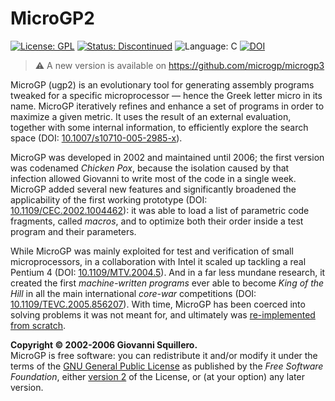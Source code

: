 MicroGP2
========

[![License: GPL](https://img.shields.io/badge/license-gpl--2.0-green.svg)](/LICENSE.md)
[![Status: Discontinued](https://img.shields.io/badge/status-discontinued-red.svg)](https://github.com/squillero/microgp3)
![Language: C](https://img.shields.io/badge/language-C-purple.svg)
[![DOI](https://zenodo.org/badge/90843638.svg)](https://zenodo.org/badge/latestdoi/90843638)


> :warning: A new version is available on https://github.com/microgp/microgp3

MicroGP (ugp2) is an evolutionary tool for generating assembly programs tweaked for a specific microprocessor — hence the Greek letter micro in its name. MicroGP iteratively refines and enhance a set of programs in order to maximize a given metric. It uses the result of an external evaluation, together with some internal information, to efficiently explore the search space (DOI: [10.1007/s10710-005-2985-x](http://dx.doi.org/10.1007/s10710-005-2985-x)).

MicroGP was developed in 2002 and maintained until 2006; the first version was codenamed *Chicken Pox*, because the isolation caused by that infection allowed Giovanni to write most of the code in a single week. MicroGP added several new features and significantly broadened the applicability of the first working prototype (DOI: [10.1109/CEC.2002.1004462](http://dx.doi.org/10.1109/CEC.2002.1004462)): it was able to load a list of parametric code fragments, called *macros*, and to optimize both their order inside a test program and their parameters. 

While MicroGP was mainly exploited for test and verification of small microprocessors, in a collaboration with Intel it scaled up tackling a real Pentium 4 (DOI: [10.1109/MTV.2004.5](http://dx.doi.org/10.1109/MTV.2004.5)). And in a far less mundane research, it created the first *machine-written programs* ever able to become *King of the Hill* in all the main international *core-war* competitions (DOI: [10.1109/TEVC.2005.856207](http://dx.doi.org/10.1109/TEVC.2005.856207)). With time, MicroGP has been coerced into solving problems it was not meant for, and ultimately was [re-implemented from scratch](https://github.com/squillero/microgp3).

**Copyright © 2002-2006 Giovanni Squillero.**  
MicroGP is free software: you can redistribute it and/or modify it under the terms of the [GNU General Public License](http://www.gnu.org/licenses/) as published by the *Free Software Foundation*, either [version 2](https://opensource.org/licenses/GPL-2.0) of the License, or (at your option) any later version.

